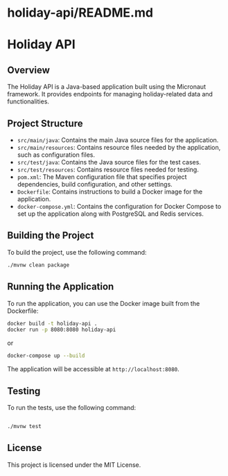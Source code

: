 # holiday-api/README.md

# Holiday API

## Overview

The Holiday API is a Java-based application built using the Micronaut framework. It provides endpoints for managing holiday-related data and functionalities.

## Project Structure

- `src/main/java`: Contains the main Java source files for the application.
- `src/main/resources`: Contains resource files needed by the application, such as configuration files.
- `src/test/java`: Contains the Java source files for the test cases.
- `src/test/resources`: Contains resource files needed for testing.
- `pom.xml`: The Maven configuration file that specifies project dependencies, build configuration, and other settings.
- `Dockerfile`: Contains instructions to build a Docker image for the application.
- `docker-compose.yml`: Contains the configuration for Docker Compose to set up the application along with PostgreSQL and Redis services.

## Building the Project

To build the project, use the following command:

```sh
./mvnw clean package
```

## Running the Application

To run the application, you can use the Docker image built from the Dockerfile:

```sh
docker build -t holiday-api .
docker run -p 8080:8080 holiday-api
```

or

```sh
docker-compose up --build
```

The application will be accessible at `http://localhost:8080`.

## Testing

To run the tests, use the following command:

```sh

./mvnw test
```

## License

This project is licensed under the MIT License.